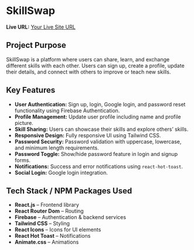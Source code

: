 # SkillSwap

**Live URL:** [Your Live Site URL](#)

## Project Purpose
SkillSwap is a platform where users can share, learn, and exchange different skills with each other. Users can sign up, create a profile, update their details, and connect with others to improve or teach new skills.  

## Key Features
- **User Authentication:** Sign up, login, Google login, and password reset functionality using Firebase Authentication.
- **Profile Management:** Update user profile including name and profile picture.
- **Skill Sharing:** Users can showcase their skills and explore others’ skills.
- **Responsive Design:** Fully responsive UI using Tailwind CSS.
- **Password Security:** Password validation with uppercase, lowercase, and minimum length requirements.
- **Password Toggle:** Show/hide password feature in login and signup forms.
- **Notifications:** Success and error notifications using `react-hot-toast`.
- **Social Login:** Google login integration.

## Tech Stack / NPM Packages Used
- **React.js** – Frontend library
- **React Router Dom** – Routing
- **Firebase** – Authentication & backend services
- **Tailwind CSS** – Styling
- **React Icons** – Icons for UI elements
- **React Hot Toast** – Notifications
- **Animate.css** – Animations

